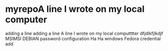 # myrepoA line I wrote on my local computer
adding a line
adding a line
A line I wrote on my local computttter
dfjdlkfjlkdjf
MSIMSI
DEBIAN
password configuration
Ha
Ha
windows
Fedora
credential add
